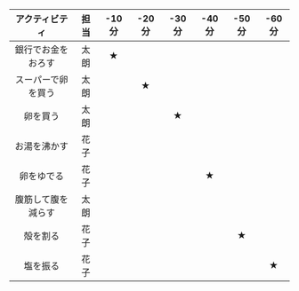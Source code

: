 | アクティビティ  | 担当 |-10分|-20分|-30分|-40分|-50分|-60分|
| :-------------: | :-------------: |:-------------: |:-------------: | :-------------: |:-------------: | :-------------: | :-------------: |
| 銀行でお金をおろす  | 太朗  |★|
| スーパーで卵を買う  | 太朗  ||★|
| 卵を買う  | 太朗  |||★|
| お湯を沸かす  | 花子  |
| 卵をゆでる  | 花子  ||||★|
| 腹筋して腹を減らす  | 太朗  |
| 殻を割る  | 花子  |||||★|
| 塩を振る  | 花子  ||||||★|